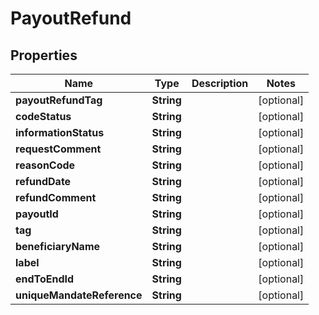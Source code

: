 

# PayoutRefund


## Properties

| Name | Type | Description | Notes |
|------------ | ------------- | ------------- | -------------|
|**payoutRefundTag** | **String** |  |  [optional] |
|**codeStatus** | **String** |  |  [optional] |
|**informationStatus** | **String** |  |  [optional] |
|**requestComment** | **String** |  |  [optional] |
|**reasonCode** | **String** |  |  [optional] |
|**refundDate** | **String** |  |  [optional] |
|**refundComment** | **String** |  |  [optional] |
|**payoutId** | **String** |  |  [optional] |
|**tag** | **String** |  |  [optional] |
|**beneficiaryName** | **String** |  |  [optional] |
|**label** | **String** |  |  [optional] |
|**endToEndId** | **String** |  |  [optional] |
|**uniqueMandateReference** | **String** |  |  [optional] |




